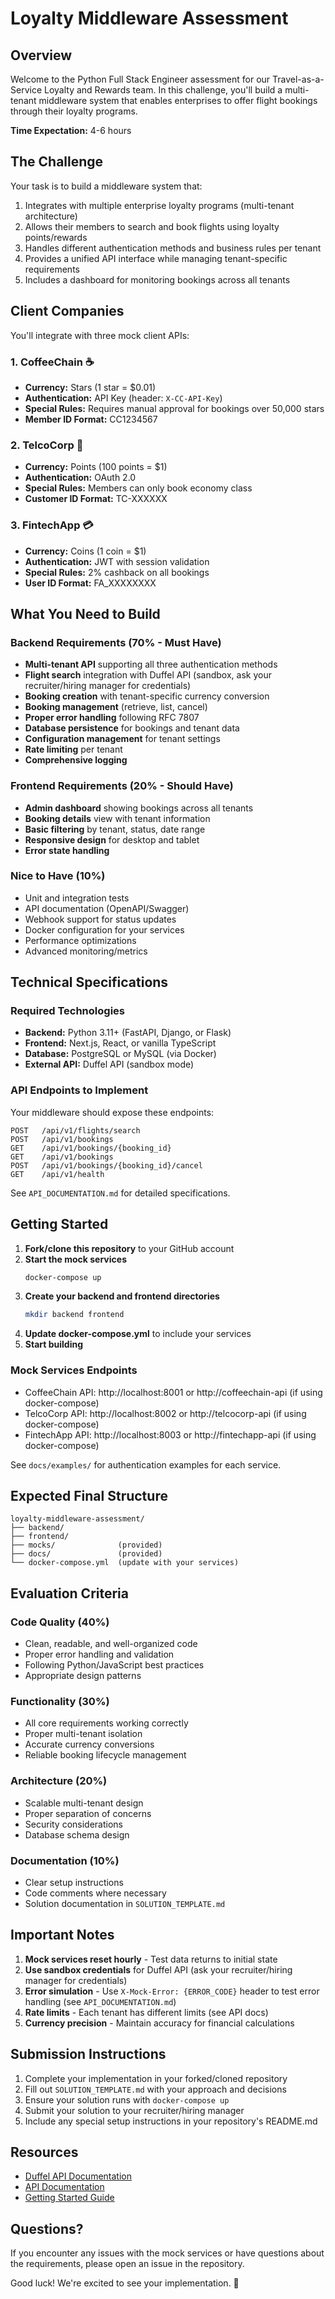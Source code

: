 # Loyalty Middleware Assessment

## Overview

Welcome to the Python Full Stack Engineer assessment for our Travel-as-a-Service Loyalty and Rewards team. In this challenge, you'll build a multi-tenant middleware system that enables enterprises to offer flight bookings through their loyalty programs.

**Time Expectation:** 4-6 hours

## The Challenge

Your task is to build a middleware system that:
1. Integrates with multiple enterprise loyalty programs (multi-tenant architecture)
2. Allows their members to search and book flights using loyalty points/rewards
3. Handles different authentication methods and business rules per tenant
4. Provides a unified API interface while managing tenant-specific requirements
5. Includes a dashboard for monitoring bookings across all tenants

## Client Companies

You'll integrate with three mock client APIs:

### 1. CoffeeChain ☕
- **Currency:** Stars (1 star = $0.01)
- **Authentication:** API Key (header: `X-CC-API-Key`)
- **Special Rules:** Requires manual approval for bookings over 50,000 stars
- **Member ID Format:** CC1234567

### 2. TelcoCorp 📱
- **Currency:** Points (100 points = $1)
- **Authentication:** OAuth 2.0
- **Special Rules:** Members can only book economy class
- **Customer ID Format:** TC-XXXXXX

### 3. FintechApp 💳
- **Currency:** Coins (1 coin = $1)
- **Authentication:** JWT with session validation
- **Special Rules:** 2% cashback on all bookings
- **User ID Format:** FA_XXXXXXXX

## What You Need to Build

### Backend Requirements (70% - Must Have)
- **Multi-tenant API** supporting all three authentication methods
- **Flight search** integration with Duffel API (sandbox, ask your recruiter/hiring manager for credentials)
- **Booking creation** with tenant-specific currency conversion
- **Booking management** (retrieve, list, cancel)
- **Proper error handling** following RFC 7807
- **Database persistence** for bookings and tenant data
- **Configuration management** for tenant settings
- **Rate limiting** per tenant
- **Comprehensive logging**

### Frontend Requirements (20% - Should Have)
- **Admin dashboard** showing bookings across all tenants
- **Booking details** view with tenant information
- **Basic filtering** by tenant, status, date range
- **Responsive design** for desktop and tablet
- **Error state handling**

### Nice to Have (10%)
- Unit and integration tests
- API documentation (OpenAPI/Swagger)
- Webhook support for status updates
- Docker configuration for your services
- Performance optimizations
- Advanced monitoring/metrics

## Technical Specifications

### Required Technologies
- **Backend:** Python 3.11+ (FastAPI, Django, or Flask)
- **Frontend:** Next.js, React, or vanilla TypeScript
- **Database:** PostgreSQL or MySQL (via Docker)
- **External API:** Duffel API (sandbox mode)

### API Endpoints to Implement

Your middleware should expose these endpoints:

```
POST   /api/v1/flights/search
POST   /api/v1/bookings
GET    /api/v1/bookings/{booking_id}
GET    /api/v1/bookings
POST   /api/v1/bookings/{booking_id}/cancel
GET    /api/v1/health
```

See `API_DOCUMENTATION.md` for detailed specifications.

## Getting Started

1. **Fork/clone this repository** to your GitHub account
2. **Start the mock services**
   ```bash
   docker-compose up
   ```
3. **Create your backend and frontend directories**
   ```bash
   mkdir backend frontend
   ```
4. **Update docker-compose.yml** to include your services
5. **Start building**

### Mock Services Endpoints

- CoffeeChain API: http://localhost:8001 or http://coffeechain-api (if using docker-compose)
- TelcoCorp API: http://localhost:8002 or http://telcocorp-api (if using docker-compose)
- FintechApp API: http://localhost:8003 or http://fintechapp-api (if using docker-compose)

See `docs/examples/` for authentication examples for each service.

## Expected Final Structure

```
loyalty-middleware-assessment/
├── backend/
├── frontend/
├── mocks/              (provided)
├── docs/               (provided)
└── docker-compose.yml  (update with your services)
```

## Evaluation Criteria

### Code Quality (40%)
- Clean, readable, and well-organized code
- Proper error handling and validation
- Following Python/JavaScript best practices
- Appropriate design patterns

### Functionality (30%)
- All core requirements working correctly
- Proper multi-tenant isolation
- Accurate currency conversions
- Reliable booking lifecycle management

### Architecture (20%)
- Scalable multi-tenant design
- Proper separation of concerns
- Security considerations
- Database schema design

### Documentation (10%)
- Clear setup instructions
- Code comments where necessary
- Solution documentation in `SOLUTION_TEMPLATE.md`

## Important Notes

1. **Mock services reset hourly** - Test data returns to initial state
2. **Use sandbox credentials** for Duffel API (ask your recruiter/hiring manager for credentials)
3. **Error simulation** - Use `X-Mock-Error: {ERROR_CODE}` header to test error handling (see `API_DOCUMENTATION.md`)
4. **Rate limits** - Each tenant has different limits (see API docs)
5. **Currency precision** - Maintain accuracy for financial calculations

## Submission Instructions

1. Complete your implementation in your forked/cloned repository
2. Fill out `SOLUTION_TEMPLATE.md` with your approach and decisions
3. Ensure your solution runs with `docker-compose up`
4. Submit your solution to your recruiter/hiring manager
5. Include any special setup instructions in your repository's README.md

## Resources

- [Duffel API Documentation](https://duffel.com/docs)
- [API Documentation](./API_DOCUMENTATION.md)
- [Getting Started Guide](./docs/getting_started.md)

## Questions?

If you encounter any issues with the mock services or have questions about the requirements, please open an issue in the repository.

Good luck! We're excited to see your implementation. 🚀